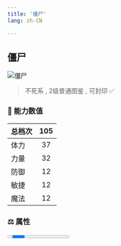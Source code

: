 ```yaml
---
title: '僵尸'
lang: zh-CN

---
```


<RouterBack />

## 僵尸

![僵尸](https://user-images.githubusercontent.com/78347270/115939414-0c878a80-a4d9-11eb-8742-1cefb0acd4bc.gif) 

> 不死系 , 2级普通图鉴 <Card /> , 可封印 ✅ 


### 💪 能力数值

| 总档次       | 105            |
| :----------- |:-------------:|
| 体力      | 37   <Stars :number="3.5" />  |
| 力量      | 32   <Stars :number="3" />  |
| 防御      | 12  <Stars :number="1" />  | 
| 敏捷      | 12  <Stars :number="1" />  | 
| 魔法      | 12  <Stars :number="1" />   | 


### ⚖️ 属性


<Progress earth :number="4" />

<Progress water :number="0" />

<Progress fire :number="0" />

<Progress wind :number="6" />

### ✨ 技能栏 <Strong>9个</Strong>

- 攻击
- 诸刃 Lv1

### 👶 1级出现点

- 奇利村域阿鲁巴斯洞窟最上层(阿鲁巴斯前的楼梯上去后全区域出现)； 请参考任务 :scroll: 誘拐事件



